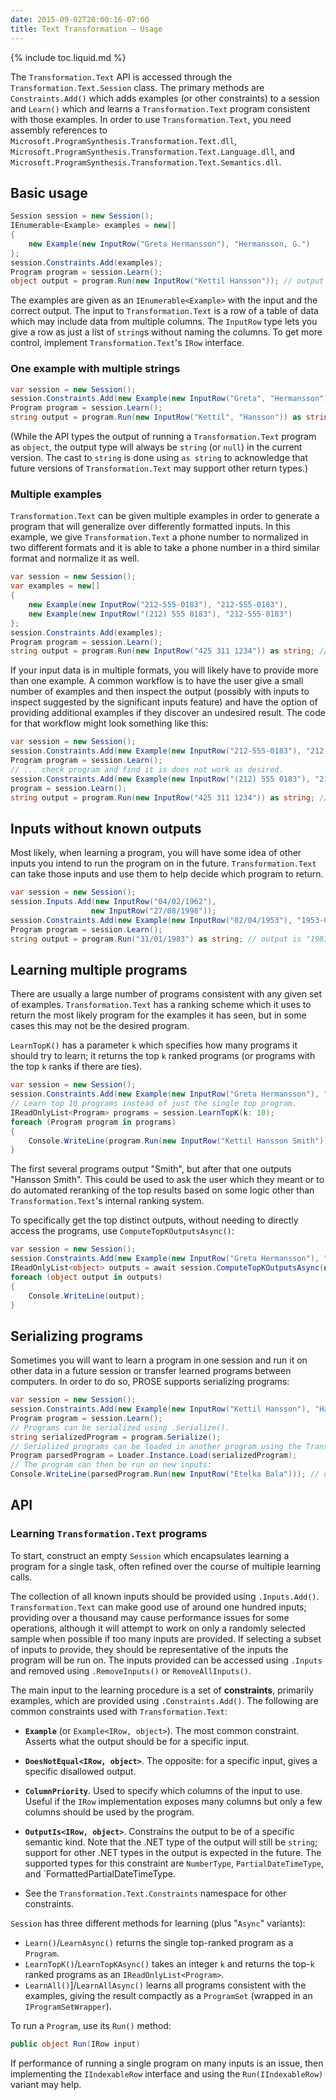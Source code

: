 ```yaml
---
date: 2015-09-02T20:00:16-07:00
title: Text Transformation – Usage
---
```


{% include toc.liquid.md %}

The `Transformation.Text` API is accessed through the `Transformation.Text.Session` class. The primary methods are
`Constraints.Add()` which adds examples (or other constraints) to a session and `Learn()` which and learns a
`Transformation.Text` program consistent with those examples. In order to use `Transformation.Text`, you need assembly
references to `Microsoft.ProgramSynthesis.Transformation.Text.dll`,
`Microsoft.ProgramSynthesis.Transformation.Text.Language.dll`, and
`Microsoft.ProgramSynthesis.Transformation.Text.Semantics.dll`.


## Basic usage

```csharp
Session session = new Session();
IEnumerable<Example> examples = new[]
{
    new Example(new InputRow("Greta Hermansson"), "Hermansson, G.")
};
session.Constraints.Add(examples);
Program program = session.Learn();
object output = program.Run(new InputRow("Kettil Hansson")); // output is "Hansson, K."
```

The examples are given as an `IEnumerable<Example>` with the input and the correct output. The input to
`Transformation.Text` is a row of a table of data which may include data from multiple columns. The `InputRow` type lets
you give a row as just a list of `string`s without naming the columns. To get more control, implement
`Transformation.Text`&apos;s `IRow` interface.


### One example with multiple strings

```csharp
var session = new Session();
session.Constraints.Add(new Example(new InputRow("Greta", "Hermansson"), "Hermansson, G."))
Program program = session.Learn();
string output = program.Run(new InputRow("Kettil", "Hansson")) as string; // output is "Hansson, K.
```

(While the API types the output of running a `Transformation.Text` program as `object`, the output type will always be
`string` (or `null`) in the current version. The cast to `string` is done using `as string` to acknowledge that future
versions of `Transformation.Text` may support other return types.)

### Multiple examples

`Transformation.Text` can be given multiple examples in order to generate a program that will generalize over
differently formatted inputs. In this example, we give `Transformation.Text` a phone number to normalized in two
different formats and it is able to take a phone number in a third similar format and normalize it as well.

```csharp
var session = new Session();
var examples = new[]
{
    new Example(new InputRow("212-555-0183"), "212-555-0183"),
    new Example(new InputRow("(212) 555 0183"), "212-555-0183")
};
session.Constraints.Add(examples);
Program program = session.Learn();
string output = program.Run(new InputRow("425 311 1234")) as string; // output is "425-311-1234"
```

If your input data is in multiple formats, you will likely have to provide more than one example. A common workflow is
to have the user give a small number of examples and then inspect the output (possibly with inputs to inspect suggested
by the significant inputs feature) and have the option of providing additional examples if they discover an undesired
result. The code for that workflow might look something like this:

```csharp
var session = new Session();
session.Constraints.Add(new Example(new InputRow("212-555-0183"), "212-555-0183"));
Program program = session.Learn();
// ... check program and find it is does not work as desired.
session.Constraints.Add(new Example(new InputRow("(212) 555 0183"), "212-555-0183"));
program = session.Learn();
string output = program.Run(new InputRow("425 311 1234")) as string; // output is "425-311-1234"
```


## Inputs without known outputs

Most likely, when learning a program, you will have some idea of other inputs you intend to run the program on in the
future. `Transformation.Text` can take those inputs and use them to help decide which program to return.

```csharp
var session = new Session();
session.Inputs.Add(new InputRow("04/02/1962"),
                  new InputRow("27/08/1998"));
session.Constraints.Add(new Example(new InputRow("02/04/1953"), "1953-04-02"));
Program program = session.Learn();
string output = program.Run("31/01/1983") as string; // output is "1983-01-31"
```


## Learning multiple programs

There are usually a large number of programs consistent with any given set of examples. `Transformation.Text` has a
ranking scheme which it uses to return the most likely program for the examples it has seen, but in some cases this may
not be the desired program.

`LearnTopK()` has a parameter `k` which specifies how many programs it should try to learn; it returns the top `k`
ranked programs (or programs with the top `k` ranks if there are ties).

```csharp
var session = new Session();
session.Constraints.Add(new Example(new InputRow("Greta Hermansson"), "Hermansson"));
// Learn top 10 programs instead of just the single top program.
IReadOnlyList<Program> programs = session.LearnTopK(k: 10);
foreach (Program program in programs)
{
    Console.WriteLine(program.Run(new InputRow("Kettil Hansson Smith"))); // note that this input has a middle name
}
```

The first several programs output "Smith", but after that one outputs "Hansson Smith". This could be used to ask the
user which they meant or to do automated reranking of the top results based on some logic other than
`Transformation.Text`&apos;s internal ranking system.

To specifically get the top distinct outputs, without needing to directly access the programs, use
`ComputeTopKOutputsAsync()`:

```csharp
var session = new Session();
session.Constraints.Add(new Example(new InputRow("Greta Hermansson"), "Hermansson"));
IReadOnlyList<object> outputs = await session.ComputeTopKOutputsAsync(new InputRow("Kettil Hansson Smith"), k: 10);
foreach (object output in outputs)
{
    Console.WriteLine(output);
}
```

## Serializing programs

Sometimes you will want to learn a program in one session and run it on other data in a future session or transfer
learned programs between computers. In order to do so, PROSE supports serializing programs:

```csharp
var session = new Session();
session.Constraints.Add(new Example(new InputRow("Kettil Hansson"), "Hansson, K."));
Program program = session.Learn();
// Programs can be serialized using .Serialize().
string serializedProgram = program.Serialize();
// Serialized programs can be loaded in another program using the Transformation.Text API using .Load():
Program parsedProgram = Loader.Instance.Load(serializedProgram);
// The program can then be run on new inputs:
Console.WriteLine(parsedProgram.Run(new InputRow("Etelka Bala"))); // outputs "Bala, E."
```

## API


### Learning `Transformation.Text` programs

To start, construct an empty `Session` which encapsulates learning a program for a single task, often refined over the
course of multiple learning calls.

The collection of all known inputs should be provided using `.Inputs.Add()`. `Transformation.Text` can make good use of
around one hundred inputs; providing over a thousand may cause performance issues for some operations, although it will
attempt to work on only a randomly selected sample when possible if too many inputs are provided. If selecting a subset
of inputs to provide, they should be representative of the inputs the program will be run on. The inputs provided can be
accessed using `.Inputs` and removed using `.RemoveInputs()` or `RemoveAllInputs()`.

The main input to the learning procedure is a set of **constraints**, primarily examples, which are provided using
`.Constraints.Add()`. The following are common constraints used with `Transformation.Text`:

* **`Example`** (or `Example<IRow, object>`). The most common constraint. Asserts what the output should be for a
  specific input.

* **`DoesNotEqual<IRow, object>`**. The opposite: for a specific input, gives a specific disallowed output.

* **`ColumnPriority`**. Used to specify which columns of the input to use. Useful if the `IRow` implementation exposes
  many columns but only a few columns should be used by the program.

* **`OutputIs<IRow, object>`**. Constrains the output to be of a specific semantic kind. Note that the .NET type of the
  output will still be `string`; support for other .NET types in the output is expected in the future. The supported
  types for this constraint are `NumberType`, `PartialDateTimeType`, and `FormattedPartialDateTimeType.

* See the `Transformation.Text.Constraints` namespace for other constraints.

`Session` has three different methods for learning (plus "`Async`" variants):

* `Learn()`/`LearnAsync()` returns the single top-ranked program as a `Program`.
* `LearnTopK()`/`LearnTopKAsync()` takes an integer `k` and returns the top-`k` ranked programs as an
  `IReadOnlyList<Program>`.
* `LearnAll()`]/`LearnAllAsync()` learns all programs consistent with the examples, giving the result compactly as a
  `ProgramSet` (wrapped in an `IProgramSetWrapper`).

To run a `Program`, use its `Run()` method:

```csharp
public object Run(IRow input)
```

If performance of running a single program on many inputs is an issue, then implementing the `IIndexableRow` interface
and using the `Run(IIndexableRow)` variant may help.
